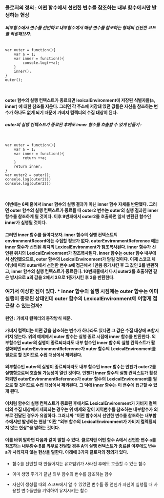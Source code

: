### 클로저의 정의 : 어떤 함수에서 선언한 변수를 참조하는 내부 함수에서만 발생하는 현상 


##### 외부함수에서 변수를 선언하고 내부함수에서 해당 변수를 참조하는 형태의 간단한 코드를 작성해보자. 
<pre>
<code>
var outer = function(){
    var a = 1;
    var inner = function(){
        console.log(++a);
    }
    inner();
}
outer();

</code>
</pre>

#### outer 함수의 실행 컨텍스트가 종료되면 lexicalEnvironment에 저장된 식별자들(a, inner) 에 대한 참조를 지운다. 그러면 각 주소에 저장돼 있던 값들은 자신을 참조하는 변수가 하나도 없게 되기 때문에 가비지 컬렉터의 수집 대상이 된다. 


##### outer의 실행 컨텍스트가 종료된 후에도 inner 함수를 호출할 수 있게 만들기 :
<pre>
<code>

var outer = function(){
    var a = 1;
    var inner = function(){
        return ++a;
    }
    return inner;
}
var outer2 = outer();
console.log(outer2())
console.log(outer2())

</code>
</pre>

#### 이번에는 6째 줄에서 inner 함수의 실행 결과가 아닌 inner 함수 자체를 반환했다. 그러면 outer 함수의 실행 컨텍스트가 종료될 때 outer2 변수는 outer의 실행 결과인 inner 함수를 참조하게 될 것이다. 이후 9번째에서 outer2를 호출하면 앞서 반환된 함수인 inner가 실행될 것이다. 

#### 그러면 inner 함수를 들여다보자. inner 함수의 실행 컨텍스트의 environmentRecord에는 수집할 정보가 없다. outerEnvironmentReference 에는 inner 함수가 선언된 위치의 LexicalEnvironment가 참조복사된다. inner 함수가 선언된 위치의 LexicalEnvironment가 참조복사된다. inner 함수는 outer 함수 내부에서 선언됐으므로, outer 함수의 LexicalEnvironment가 담길 것이다. 이제 스코프 체이닝에 따라 outer에서 선언한 변수 a에 접근해서 1만큼 증가시킨 후 그 값인 2를 반환하고, inner 함수의 실행 컨텍스트가 종료된다. 10번째줄에서 다시 outer2를 호출하면 같은 방시으로 a의 값을 2에서 3으로 1증가시킨 후 3을 반환한다. 

### 여기서 이상한 점이 있다. * inner 함수의 실행 시점에는 outer 함수는 이미 실행이 종료된 상태인데 outer 함수의 LexicalEnvironment에 어떻게 접근할 수 있는걸까?

#### 원인 : 가비지 컬렉터의 동작방식 때문. 

#### 가비지 컬렉터는 어떤 값을 참조하는 변수가 하나라도 있다면 그 값은 수집 대상에 포함시키지 않는다. 위의 예제에서 outer 함수는 실행 종료 시점에 inner 함수를 반환한다. 외부함수인 outer의 실행이 종료되더라도 내부 함수인 inner 함수의 실행 컨텍스트가 활성화되면 outerEnvironmentReference가 outer 함수의 LexicalEnvironment를 필요로 할 것이므로 수집 대상에서 제외된다. 

#### 외부함수인 outer의 실행이 종료되더라도 내부 함수인 inner 함수는 언젠가 outer2를 실행함으로써 호출될 가능성이 열린 것이다. 언젠가 inner 함수의 실행 컨텍스트가 활성화되면 outerEnvironmentReference가 outer 함수의 LexicalEnvironment를 필요로 할 것이므로 수집 대상에서 제외된다. 그 덕에 inner 함수는 이 변수에 접근할 수 있게 된다. 

#### 이처럼 함수의 실행 컨텍스트가 종료된 후에서도 LexicalEnvironment가 가비지 컬렉터의 수집 대상에서 제외되는 경우는 위 예제와 같이 지역변수를 참조하는 내부함수가 외부로 전달된 경우가 유일하다. 그러니까 "어떤 함수에서 선언한 변수를 참조하는 내부함수에서만 발생하는 현상"이란 "외부 함수의 LexicalEnvironment가 가비지 컬렉팅되지 않는 현상"을 말하는 것이다. 

#### 이를 바꿔 말하면 다음과 같이 말할 수 있다. <b>클로저란 </b> 어떤 함수 A에서 선언한 변수 a를 참조하는 내부함수 B를 외부로 전달할 경우 A의 실행 컨텍스트가 종료된 이후에도 변수 a가 사라지지 않는 현상을 말한다. 아래에 3가지 클로저의 정의가 있다. 

* 함수를 선언할 때 만들어지는 유효범위가 사라진 후에도 호출할 수 있는 함수 

* 이미 생명 주기가 끝난 외부 함수의 변수를 참조하는 함수 

* 자신이 생성될 때의 스코프에서 알 수 있었던 변수들 중 언젠가 자신이 실행될 때 사용할 변수들만을 기억하여 유지시키는 함수 
